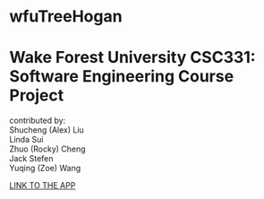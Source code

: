 # wfuTreeHogan
# Wake Forest University CSC331: Software Engineering Course Project

contributed by:<br>
Shucheng (Alex) Liu<br>
Linda Sui<br>
Zhuo (Rocky) Cheng<br>
Jack Stefen<br>
Yuqing (Zoe) Wang<br>

<a href="https://wfu-tree-map.herokuapp.com/"> LINK TO THE APP </a>
